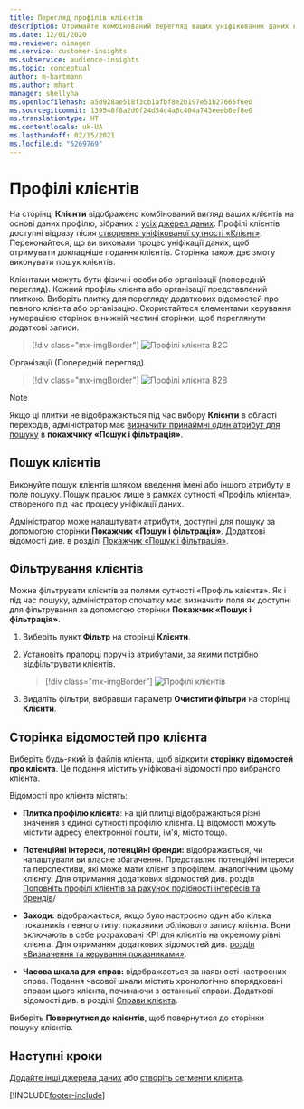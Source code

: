 ```yaml
---
title: Перегляд профілів клієнтів
description: Отримайте комбінований перегляд ваших уніфікованих даних клієнтів.
ms.date: 12/01/2020
ms.reviewer: nimagen
ms.service: customer-insights
ms.subservice: audience-insights
ms.topic: conceptual
author: m-hartmann
ms.author: mhart
manager: shellyha
ms.openlocfilehash: a5d928ae518f3cb1afbf8e2b197e51b27665f6e0
ms.sourcegitcommit: 139548f8a2d0f24d54c4a6c404a743eeeb8ef8e0
ms.translationtype: HT
ms.contentlocale: uk-UA
ms.lasthandoff: 02/15/2021
ms.locfileid: "5269769"
---
```

# <a name="customer-profiles"></a>Профілі клієнтів

На сторінці **Клієнти** відображено комбінований вигляд ваших клієнтів на основі даних профілю, зібраних з [усіх джерел даних](data-sources.md). Профілі клієнтів доступні відразу після [створення уніфікованої сутності «Клієнт»](data-unification.md). Переконайтеся, що ви виконали процес уніфікації даних, щоб отримувати докладніше подання клієнтів. Сторінка також дає змогу виконувати пошук клієнтів.

Клієнтами можуть бути фізичні особи або організації (попередній перегляд). Кожний профіль клієнта або організації представлений плиткою. Виберіть плитку для перегляду додаткових відомостей про певного клієнта або організацію. Скористайтеся елементами керування нумерацією сторінок в нижній частині сторінки, щоб переглянути додаткові записи.

> [!div class="mx-imgBorder"] 
> ![Профілі клієнта B2C](media/profiles-customers.png "Профілі клієнта B2C")

Організації (Попередній перегляд)
> [!div class="mx-imgBorder"] 
> ![Профілі клієнта B2B](media/profile-customers-b2b.png "Профілі клієнта B2B")

> [!NOTE]
> Якщо ці плитки не відображаються під час вибору **Клієнти** в області переходів, адміністратор має [визначити принаймні один атрибут для пошуку](search-filter-index.md) в **покажчику «Пошук і фільтрація»**.

## <a name="search-for-customers"></a>Пошук клієнтів

Виконуйте пошук клієнтів шляхом введення імені або іншого атрибуту в поле пошуку. Пошук працює лише в рамках сутності «Профіль клієнта», створеного під час процесу уніфікації даних.

Адміністратор може налаштувати атрибути, доступні для пошуку за допомогою сторінки **Покажчик «Пошук і фільтрація»**. Додаткові відомості див. в розділі [Покажчик «Пошук і фільтрація»](search-filter-index.md).

## <a name="filter-customers"></a>Фільтрування клієнтів

Можна фільтрувати клієнтів за полями сутності «Профіль клієнта». Як і під час пошуку, адміністратор спочатку має визначити поля як доступні для фільтрування за допомогою сторінки **Покажчик «Пошук і фільтрація»**.

1. Виберіть пункт **Фільтр** на сторінці **Клієнти**.

2. Установіть прапорці поруч із атрибутами, за якими потрібно відфільтрувати клієнтів.

   > [!div class="mx-imgBorder"] 
   > ![Профілі клієнтів](media/profiles-customers3.png "Профілі клієнтів")

3. Видаліть фільтри, вибравши параметр **Очистити фільтри** на сторінці **Клієнти**.

##  <a name="customer-details-page"></a>Сторінка відомостей про клієнта

Виберіть будь-який із файлів клієнта, щоб відкрити **сторінку відомостей про клієнта**. Це подання містить уніфіковані відомості про вибраного клієнта.

Відомості про клієнта містять:

-   **Плитка профілю клієнта**: на цій плитці відображаються різні значення з єдиної сутності профілю клієнта. Ці відомості можуть містити адресу електронної пошти, ім'я, місто тощо. 

-   **Потенційні інтереси, потенційні бренди:** відображається, чи налаштували ви власне збагачення. Представляє потенційні інтереси та перспективи, які може мати клієнт з профілем. аналогічним цьому клієнту. Для отримання додаткових відомостей див. розділ [Поповніть профілі клієнтів за рахунок подібності інтересів та брендів](enrichment-microsoft-graph.md)/

-   **Заходи:** відображається, якщо було настроєно один або кілька показників певного типу: показники облікового запису клієнта. Вони включають в себе розраховані KPI для клієнтів на окремому рівні клієнта. Для отримання додаткових відомостей див. [розділ «Визначення та керування показниками»](measures.md).

-   **Часова шкала для справ:** відображається за наявності настроєних справ. Подання часової шкали містить хронологічно впорядковані справи цього клієнта, починаючи з останньої справи. Додаткові відомості див. в розділі [Справи клієнта](activities.md).

Виберіть **Повернутися до клієнтів**, щоб повернутися до сторінки пошуку клієнтів.

## <a name="next-steps"></a>Наступні кроки

[Додайте інші джерела даних](data-sources.md) або [створіть сегменти клієнта](segments.md).


[!INCLUDE[footer-include](../includes/footer-banner.md)]